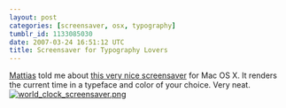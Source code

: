 ```yaml
---
layout: post
categories: [screensaver, osx, typography]
tumblr_id: 1133085030
date: 2007-03-24 16:51:12 UTC
title: Screensaver for Typography Lovers
---
```


<a href="http://arrelid.com/">Mattias</a> told me about <a href="http://www.simonheys.com/wordpress/2007/02/25/word-clock-update/">this very nice screensaver</a> for Mac OS X. It renders the current time in a typeface and color of your choice. Very neat.
<br />
<a href="http://www.simonheys.com/wordpress/2007/02/25/word-clock-update/"><img src='/attachments/2007/03/world_clock_screensaver.png' alt='world_clock_screensaver.png' /></a>
